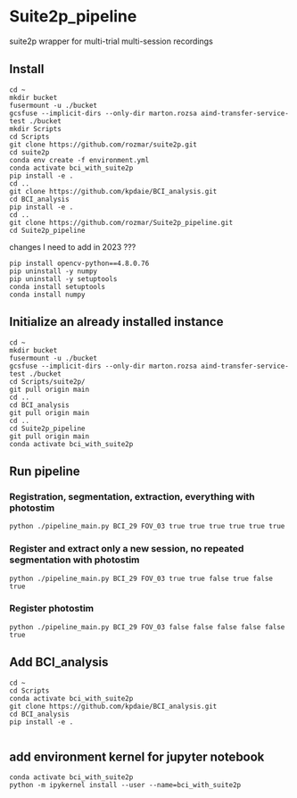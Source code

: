 # Suite2p_pipeline
suite2p wrapper for multi-trial multi-session recordings

## Install
```
cd ~
mkdir bucket
fusermount -u ./bucket
gcsfuse --implicit-dirs --only-dir marton.rozsa aind-transfer-service-test ./bucket
mkdir Scripts
cd Scripts
git clone https://github.com/rozmar/suite2p.git
cd suite2p
conda env create -f environment.yml
conda activate bci_with_suite2p
pip install -e .
cd ..
git clone https://github.com/kpdaie/BCI_analysis.git
cd BCI_analysis
pip install -e .
cd ..
git clone https://github.com/rozmar/Suite2p_pipeline.git
cd Suite2p_pipeline 

```
changes I need to add in 2023 ???
```
pip install opencv-python==4.8.0.76
pip uninstall -y numpy
pip uninstall -y setuptools
conda install setuptools
conda install numpy
```


## Initialize an already installed instance
```
cd ~
mkdir bucket
fusermount -u ./bucket
gcsfuse --implicit-dirs --only-dir marton.rozsa aind-transfer-service-test ./bucket
cd Scripts/suite2p/
git pull origin main
cd ..
cd BCI_analysis
git pull origin main
cd ..
cd Suite2p_pipeline
git pull origin main
conda activate bci_with_suite2p

```
## Run pipeline
### Registration, segmentation, extraction, everything with photostim
```
python ./pipeline_main.py BCI_29 FOV_03 true true true true true true
```
### Register and extract only a new session, no repeated segmentation with photostim
```
python ./pipeline_main.py BCI_29 FOV_03 true true false true false true
```
### Register photostim
```
python ./pipeline_main.py BCI_29 FOV_03 false false false false false true
```
## Add BCI_analysis
```
cd ~
cd Scripts
conda activate bci_with_suite2p
git clone https://github.com/kpdaie/BCI_analysis.git
cd BCI_analysis
pip install -e .


```
## add environment kernel for jupyter notebook
```
conda activate bci_with_suite2p
python -m ipykernel install --user --name=bci_with_suite2p
```
